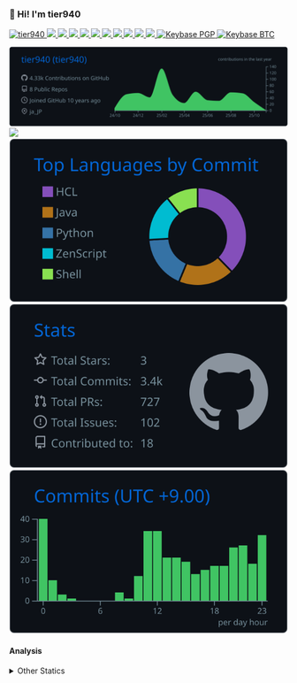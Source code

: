 ### 👋 Hi! I'm tier940

<p align="left"> 
  <a href="https://github.com/tier940/tier940/">
    <img src="https://komarev.com/ghpvc/?username=tier940" alt="tier940" />
  </a>
  <a href="http://twitter.com/tier940">
    <img height="20" src="https://img.shields.io/twitter/follow/tier940?label=Twitter&logo=twitter&style=flat" />
  </a>
  <a href="https://github.com/tier940">
    <img height="20" src="https://img.shields.io/github/followers/tier940?label=follow&logo=github&style=flat" />
  </a>
  <a href="https://www.reddit.com/user/tier940">
    <img height="20" src="https://img.shields.io/reddit/user-karma/combined/tier940?label=Reddit&logo=reddit&style=flat" />
  </a>
  <a href="https://stackoverflow.com/users/17317833/tier940">
    <img height="20" src="https://img.shields.io/stackexchange/stackoverflow/r/17317833?label=StackOverflow&logo=stack-overflow&style=flat" />
  </a>
  <a href="https://zenn.dev/tier940">
    <img height="20" src="https://zenn.badge.nikaera.com/s/tier940/likes" />
  </a>
  <a href="https://zenn.dev/tier940">
    <img height="20" src="https://zenn.badge.nikaera.com/s/tier940/followers" />
  </a>
  <a href="https://zenn.dev/tier940">
    <img height="20" src="https://zenn.badge.nikaera.com/s/tier940/articles" />
  </a>
  <a href="http://qiita.com/tier940">
    <img height="20" src="https://qiita-badge.apiapi.app/s/tier940/posts.svg" />
  </a>
  <a href="http://qiita.com/tier940">
    <img height="20" src="https://qiita-badge.apiapi.app/s/tier940/contributions.svg" />
  </a>
  <a href="https://github.com/tier940/tier940/">
    <img height="20" src="https://github.com/tier940/tier940/actions/workflows/main.yml/badge.svg" />
  </a>
  <a href="https://keybase.io/tier940">
    <img alt="Keybase PGP" src="https://img.shields.io/keybase/pgp/tier940">
  </a>
  <a href="https://keybase.io/tier940">
    <img alt="Keybase BTC" src="https://img.shields.io/keybase/btc/tier940">
  </a>
</p>

[![](https://raw.githubusercontent.com/tier940/tier940/main/profile-summary-card-output/github_dark/0-profile-details.svg)](https://github.com/vn7n24fzkq/github-profile-summary-cards)
[![](https://raw.githubusercontent.com/tier940/tier940/main/profile-summary-card-output/github_dark/1-repos-per-language.svg)](https://github.com/vn7n24fzkq/github-profile-summary-cards) [![](https://raw.githubusercontent.com/tier940/tier940/main/profile-summary-card-output/github_dark/2-most-commit-language.svg)](https://github.com/vn7n24fzkq/github-profile-summary-cards)
[![](https://raw.githubusercontent.com/tier940/tier940/main/profile-summary-card-output/github_dark/3-stats.svg)](https://github.com/vn7n24fzkq/github-profile-summary-cards) [![](https://raw.githubusercontent.com/tier940/tier940/main/profile-summary-card-output/github_dark/4-productive-time.svg)](https://github.com/vn7n24fzkq/github-profile-summary-cards)


#### Analysis
<!-- <img height="150" src="https://github.com/tier940/tier940/blob/master/images/stat.svg" alt="Alternative Text"/> -->

<details>
  <summary>Other Statics</summary>
  <!--START_SECTION:waka-->
![Code Time](http://img.shields.io/badge/Code%20Time-4%2C652%20hrs%2021%20mins-blue)

**🐱 My GitHub Data** 

> 📦 36.5 kB Used in GitHub's Storage 
 > 
> 💼 Opted to Hire
 > 
> 📜 11 Public Repositories 
 > 
> 🔑 6 Private Repositories 
 > 
**I'm an Early 🐤** 

```text
🌞 Morning                3056 commits        ████░░░░░░░░░░░░░░░░░░░░░   16.80 % 
🌆 Daytime                6538 commits        █████████░░░░░░░░░░░░░░░░   35.94 % 
🌃 Evening                6706 commits        █████████░░░░░░░░░░░░░░░░   36.87 % 
🌙 Night                  1889 commits        ███░░░░░░░░░░░░░░░░░░░░░░   10.39 % 
```
📅 **I'm Most Productive on Saturday** 

```text
Monday                   1854 commits        ███░░░░░░░░░░░░░░░░░░░░░░   10.19 % 
Tuesday                  2926 commits        ████░░░░░░░░░░░░░░░░░░░░░   16.09 % 
Wednesday                2312 commits        ███░░░░░░░░░░░░░░░░░░░░░░   12.71 % 
Thursday                 1795 commits        ██░░░░░░░░░░░░░░░░░░░░░░░   09.87 % 
Friday                   2554 commits        ████░░░░░░░░░░░░░░░░░░░░░   14.04 % 
Saturday                 3390 commits        █████░░░░░░░░░░░░░░░░░░░░   18.64 % 
Sunday                   3358 commits        █████░░░░░░░░░░░░░░░░░░░░   18.46 % 
```


📊 **This Week I Spent My Time On** 

```text
🕑︎ Time Zone: Asia/Tokyo

💬 Programming Languages: 
Other                    31 hrs 28 mins      █████████████████████░░░░   84.71 % 
Java                     1 hr 28 mins        █░░░░░░░░░░░░░░░░░░░░░░░░   03.97 % 
YAML                     1 hr 17 mins        █░░░░░░░░░░░░░░░░░░░░░░░░   03.47 % 
Markdown                 47 mins             █░░░░░░░░░░░░░░░░░░░░░░░░   02.14 % 
HTML                     38 mins             ░░░░░░░░░░░░░░░░░░░░░░░░░   01.73 % 

🔥 Editors: 
Chrome                   35 hrs 46 mins      ████████████████████████░   96.31 % 
VS Code                  58 mins             █░░░░░░░░░░░░░░░░░░░░░░░░   02.61 % 
IntelliJ IDEA            24 mins             ░░░░░░░░░░░░░░░░░░░░░░░░░   01.08 % 

💻 Operating System: 
Windows                  35 hrs 19 mins      ████████████████████████░   95.09 % 
Unknown OS               1 hr 45 mins        █░░░░░░░░░░░░░░░░░░░░░░░░   04.71 % 
Linux                    4 mins              ░░░░░░░░░░░░░░░░░░░░░░░░░   00.20 % 
```

**I Mostly Code in Java** 

```text
Java                     16 repos            █████████████░░░░░░░░░░░░   51.61 % 
ZenScript                3 repos             ██░░░░░░░░░░░░░░░░░░░░░░░   09.68 % 
Shell                    2 repos             ██░░░░░░░░░░░░░░░░░░░░░░░   06.45 % 
Python                   2 repos             ██░░░░░░░░░░░░░░░░░░░░░░░   06.45 % 
HTML                     1 repo              █░░░░░░░░░░░░░░░░░░░░░░░░   03.23 % 
```



**Timeline**

![Lines of Code chart](https://raw.githubusercontent.com/tier940/tier940/main/assets/bar_graph.png)


 Last Updated on 25/10/2024 00:58:33 UTC
<!--END_SECTION:waka-->
</details>
